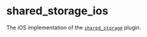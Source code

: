 # shared_storage_ios

The iOS implementation of the [`shared_storage`][1] plugin.

[1]: https://pub.dev/packages/shared_storage
